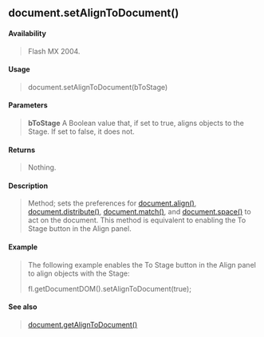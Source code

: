 ## document.setAlignToDocument()

#### Availability

> Flash MX 2004.

#### Usage

> document.setAlignToDocument(bToStage)

#### Parameters

> **bToStage** A Boolean value that, if set to true, aligns objects to the Stage. If set to false, it does not.

#### Returns

> Nothing.

#### Description

> Method; sets the preferences for [document.align()](#_bookmark132), [document.distribute()](#_bookmark173), [document.match()](#_bookmark237), and [document.space()](#_bookmark323) to act on the document. This method is equivalent to enabling the To Stage button in the Align panel.

#### Example

> The following example enables the To Stage button in the Align panel to align objects with the Stage:
>
> fl.getDocumentDOM().setAlignToDocument(true);

#### See also

> [document.getAlignToDocument()](#_bookmark198)
